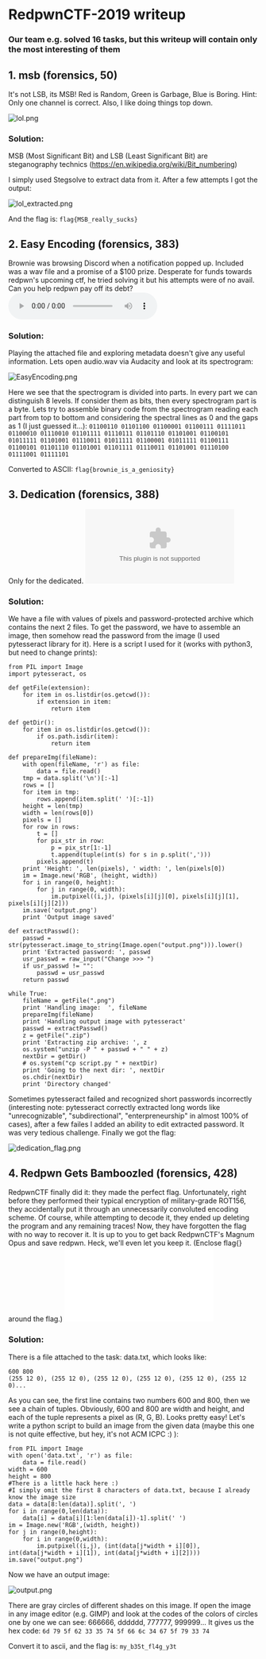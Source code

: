 # RedpwnCTF-2019 writeup
### Our team e.g. solved 16 tasks, but this writeup will contain only the most interesting of them

## 1. msb (forensics, 50)

It's not LSB, its MSB!
Red is Random, Green is Garbage, Blue is Boring.
Hint: Only one channel is correct. Also, I like doing things top down.

![lol.png](lol.png)

### Solution:

MSB (Most Significant Bit) and LSB (Least Significant Bit) are steganography technics (https://en.wikipedia.org/wiki/Bit_numbering)

I simply used Stegsolve to extract data from it. After a few attempts I got the output:

![lol_extracted.png](lol_extracted.png)

And the flag is: ```flag{MSB_really_sucks}```

## 2. Easy Encoding (forensics, 383)

Brownie was browsing Discord when a notification popped up. Included was a wav file and a promise of a $100 prize. Desperate for funds towards redpwn's upcoming ctf, he tried solving it but his attempts were of no avail. Can you help redpwn pay off its debt?
![audio.wav](audio.wav)

### Solution:

Playing the attached file and exploring metadata doesn't give any useful information. Lets open audio.wav via Audacity and look at its spectrogram:

![EasyEncoding.png](EasyEncoding.png)

Here we see that the spectrogram is divided into parts. In every part we can distinguish 8 levels. If consider them as bits, then every spectrogram part is a byte. Lets try to assemble binary code from the spectrogram reading each part from top to bottom and considering the spectral lines as 0 and the gaps as 1 (I just guessed it...): ```01100110 01101100 01100001 01100111 01111011 01100010 01110010 01101111 01110111 01101110 01101001 01100101 01011111 01101001 01110011 01011111 01100001 01011111 01100111 01100101 01101110 01101001 01101111 01110011 01101001 01110100 01111001 01111101```

Converted to ASCII: ```flag{brownie_is_a_geniosity}```

## 3. Dedication (forensics, 388)

Only for the dedicated.
![chall.zip](chall.zip)

### Solution:

We have a file with values of pixels and password-protected archive which contains the next 2 files. To get the password, we have to assemble an image, then somehow read the password from the image (I used pytesseract library for it). Here is a script I used for it (works with python3, but need to change prints):
```
from PIL import Image
import pytesseract, os

def getFile(extension):
    for item in os.listdir(os.getcwd()):
        if extension in item:
            return item

def getDir():
    for item in os.listdir(os.getcwd()):
        if os.path.isdir(item):
            return item

def prepareImg(fileName):
    with open(fileName, 'r') as file:
        data = file.read()
    tmp = data.split('\n')[:-1]
    rows = []
    for item in tmp:
        rows.append(item.split(' ')[:-1])
    height = len(tmp)
    width = len(rows[0])
    pixels = []
    for row in rows:
        t = []
        for pix_str in row:
            p = pix_str[1:-1]
            t.append(tuple(int(s) for s in p.split(',')))
        pixels.append(t)
    print 'Height: ', len(pixels), ' width: ', len(pixels[0])
    im = Image.new('RGB', (height, width))
    for i in range(0, height):
        for j in range(0, width):
            im.putpixel((i,j), (pixels[i][j][0], pixels[i][j][1], pixels[i][j][2]))
    im.save('output.png')
    print 'Output image saved'

def extractPasswd():
    passwd = str(pytesseract.image_to_string(Image.open("output.png"))).lower()
    print 'Extracted password: ', passwd
    usr_passwd = raw_input("Change >>> ")
    if usr_passwd != "":
        passwd = usr_passwd
    return passwd

while True:
    fileName = getFile(".png")
    print 'Handling image:  ', fileName
    prepareImg(fileName)
    print 'Handling output image with pytesseract'
    passwd = extractPasswd()
    z = getFile(".zip")
    print 'Extracting zip archive: ', z
    os.system("unzip -P " + passwd + " " + z)
    nextDir = getDir()
    # os.system("cp script.py " + nextDir)
    print 'Going to the next dir: ', nextDir
    os.chdir(nextDir)
    print 'Directory changed'
```
Sometimes pytesseract failed and recognized short passwords incorrectly (interesting note: pytesseract correctly extracted long words like "unrecognizable", "subdirectional", "enterpreneurship" in almost 100% of cases), after a few failes I added an ability to edit extracted password. It was very tedious challenge. Finally we got the flag:

![dedication_flag.png](dedication_flag.png)

## 4. Redpwn Gets Bamboozled (forensics, 428)

RedpwnCTF finally did it: they made the perfect flag. Unfortunately, right before they performed their typical encryption of military-grade ROT156, they accidentally put it through an unnecessarily convoluted encoding scheme. Of course, while attempting to decode it, they ended up deleting the program and any remaining traces! Now, they have forgotten the flag with no way to recover it. It is up to you to get back RedpwnCTF's Magnum Opus and save redpwn. Heck, we'll even let you keep it. (Enclose flag{} around the flag.)
![data.txt](data.txt)

### Solution:

There is a file attached to the task: data.txt, which looks like:
```
600 800
(255 12 0), (255 12 0), (255 12 0), (255 12 0), (255 12 0), (255 12 0)...
```
As you can see, the first line contains two numbers 600 and 800, then we see a chain of tuples. Obviously, 600 and 800 are width and height, and each of the tuple represents a pixel as (R, G, B). Looks pretty easy! Let's write a python script to build an image from the given data (maybe this one is not quite effective, but hey, it's not ACM ICPC :) ):
```
from PIL import Image
with open('data.txt', 'r') as file:
    data = file.read()
width = 600
height = 800
#There is a little hack here :)
#I simply omit the first 8 characters of data.txt, because I already know the image size
data = data[8:len(data)].split(', ')
for i in range(0,len(data)):
    data[i] = data[i][1:len(data[i])-1].split(' ')
im = Image.new('RGB',(width, height))
for j in range(0,height):
    for i in range(0,width):
        im.putpixel((i,j), (int(data[j*width + i][0]), int(data[j*width + i][1]), int(data[j*width + i][2])))
im.save("output.png")
```
Now we have an output image:

![output.png](output.png)

There are gray circles of different shades on this image. If open the image in any image editor (e.g. GIMP) and look at the codes of the colors of circles one by one we can see: 666666, dddddd, 777777, 999999... It gives us the hex code: ```6d 79 5f 62 33 35 74 5f 66 6c 34 67 5f 79 33 74```

Convert it to ascii, and the flag is: ```my_b35t_fl4g_y3t```

